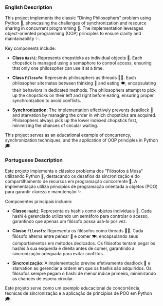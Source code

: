 ### English Description

This project implements the classic "Dining Philosophers" problem using Python 🐍, showcasing the challenges of synchronization and resource sharing in concurrent programming 🤝. The implementation leverages object-oriented programming (OOP) principles to ensure clarity and maintainability ✨.

Key components include:

- **Class `Hashi`**: Represents chopsticks as individual objects 🍴. Each chopstick is managed using a semaphore to control access, ensuring that only one philosopher can use it at a time.

- **Class `Filosofo`**: Represents philosophers as threads 🧘‍♂️. Each philosopher alternates between thinking 💭 and eating 🍽️, encapsulating their behaviors in dedicated methods. The philosophers attempt to pick up the chopsticks on their left and right before eating, ensuring proper synchronization to avoid conflicts.

- **Synchronization**: The implementation effectively prevents deadlock 🚫 and starvation by managing the order in which chopsticks are acquired. Philosophers always pick up the lower indexed chopstick first, minimizing the chances of circular waiting.

This project serves as an educational example of concurrency, synchronization techniques, and the application of OOP principles in Python 🎓.

### Portuguese Description

Este projeto implementa o clássico problema dos "Filósofos à Mesa" utilizando Python 🐍, destacando os desafios da sincronização e do compartilhamento de recursos em programação concorrente 🤝. A implementação utiliza princípios de programação orientada a objetos (POO) para garantir clareza e manutenção ✨.

Componentes principais incluem:

- **Classe `Hashi`**: Representa os hashis como objetos individuais 🍴. Cada hashi é gerenciado utilizando um semáforo para controlar o acesso, garantindo que apenas um filósofo possa usá-lo por vez.

- **Classe `Filosofo`**: Representa os filósofos como threads 🧘‍♂️. Cada filósofo alterna entre pensar 💭 e comer 🍽️, encapsulando seus comportamentos em métodos dedicados. Os filósofos tentam pegar os hashis à sua esquerda e direita antes de comer, garantindo a sincronização adequada para evitar conflitos.

- **Sincronização**: A implementação previne efetivamente deadlock 🚫 e starvation ao gerenciar a ordem em que os hashis são adquiridos. Os filósofos sempre pegam o hashi de menor índice primeiro, minimizando as chances de espera circular.

Este projeto serve como um exemplo educacional de concorrência, técnicas de sincronização e a aplicação de princípios de POO em Python 🎓.
